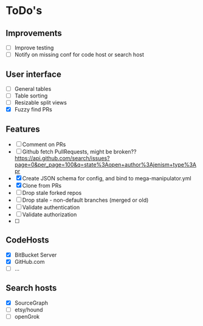 # ToDo's

## Improvements
* [ ] Improve testing
* [ ] Notify on missing conf for code host or search host

## User interface
* [ ] General tables
* [ ] Table sorting
* [ ] Resizable split views
* [x] Fuzzy find PRs

## Features
* [ ] Comment on PRs
* [ ] Github fetch PullRequests, might be broken??
  https://api.github.com/search/issues?page=0&per_page=100&q=state%3Aopen+author%3Ajenism+type%3Apr
* [x] Create JSON schema for config, and bind to mega-manipulator.yml
* [x] Clone from PRs
* [ ] Drop stale forked repos
* [ ] Drop stale - non-default branches (merged or old)
* [ ] Validate authentication
* [ ] Validate authorization
* [ ] 

## CodeHosts

* [x] BitBucket Server
* [x] GitHub.com
* [ ] ...

## Search hosts

* [x] SourceGraph
* [ ] etsy/hound
* [ ] openGrok
